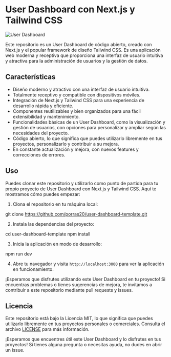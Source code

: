 # User Dashboard con Next.js y Tailwind CSS

![User Dashboard](https://example.com/user-dashboard.png)

Este repositorio es un User Dashboard de código abierto, creado con Next.js y el popular framework de diseño Tailwind CSS. Es una aplicación web moderna y receptiva que proporciona una interfaz de usuario intuitiva y atractiva para la administración de usuarios y la gestión de datos.

## Características

- Diseño moderno y atractivo con una interfaz de usuario intuitiva.
- Totalmente receptivo y compatible con dispositivos móviles.
- Integración de Next.js y Tailwind CSS para una experiencia de desarrollo rápida y eficiente.
- Componentes reutilizables y bien organizados para una fácil extensibilidad y mantenimiento.
- Funcionalidades básicas de un User Dashboard, como la visualización y gestión de usuarios, con opciones para personalizar y ampliar según las necesidades del proyecto.
- Código abierto, lo que significa que puedes utilizarlo libremente en tus proyectos, personalizarlo y contribuir a su mejora.
- En constante actualización y mejora, con nuevos features y correcciones de errores.

## Uso

Puedes clonar este repositorio y utilizarlo como punto de partida para tu propio proyecto de User Dashboard con Next.js y Tailwind CSS. Aquí te mostramos cómo puedes empezar:

1. Clona el repositorio en tu máquina local:

git clone https://github.com/porras20/user-dashboard-template.git

2. Instala las dependencias del proyecto:

cd user-dashboard-template
npm install


3. Inicia la aplicación en modo de desarrollo:

npm run dev


4. Abre tu navegador y visita `http://localhost:3000` para ver la aplicación en funcionamiento.

¡Esperamos que disfrutes utilizando este User Dashboard en tu proyecto! Si encuentras problemas o tienes sugerencias de mejora, te invitamos a contribuir a este repositorio mediante pull requests y issues.

## Licencia

Este repositorio está bajo la Licencia MIT, lo que significa que puedes utilizarlo libremente en tus proyectos personales o comerciales. Consulta el archivo [LICENSE](https://github.com/tuusuario/user-dashboard/LICENSE) para más información.

¡Esperamos que encuentres útil este User Dashboard y lo disfrutes en tus proyectos! Si tienes alguna pregunta o necesitas ayuda, no dudes en abrir un issue.

